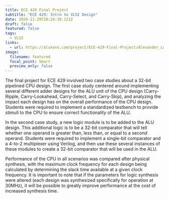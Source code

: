 ```yaml
---
title: ECE 429 Final Project
subtitle: "ECE 429: Intro to VLSI Design"
date: 2020-11-29T20:24:30.121Z
draft: false
featured: false
tags:
  - VLSI
links:
  - url: https://alukens.com/project/ECE-429-Final-Project/Alexander_Lukens_Final_Project.pdf
image:
  filename: featured
  focal_point: Smart
  preview_only: false
---
```

The final project for ECE 429 involved two case studies about a 32-bit pipelined CPU design. The first case study centered around implementing several different adder designs for the ALU unit of the CPU design (Carry-Ripple, Carry-Lookahead, Carry-Select, and Carry-Skip), and analyzing the impact each design has on the overall performance of the CPU design. Students were required to implement a standardized testbench to provide stimuli to the CPU to ensure correct functionality of the ALU.

In the second case study, a new logic module is to be added to the ALU design. This additional logic is to be a 32-bit comparator that will tell whether one operand is greater than, less than, or equal to a second operand. Students were required to implement a single-bit comparator and a 4-to-2 multiplexer using Verilog, and then use these several instances of these modules to create a 32-bit comparator that will be used in the ALU.

Performance of the CPU in all scenarios was compared after physical synthesis, with the maximum clock frequency for each design being calculated by determining the slack time available at a given clock frequency. It is important to note that if the parameters for logic synthesis were altered (each design was synthesized specifically for operation at 30MHz), it will be possible to greatly improve performance at the cost of increased synthesis time.